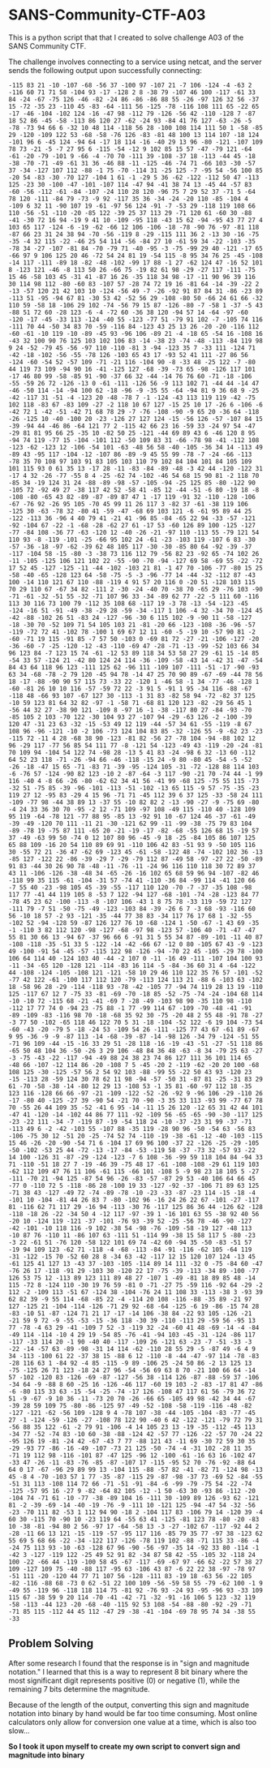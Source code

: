 # SANS-Community-CTF-A03

This is a python script that that I created to solve challenge A03 of the SANS Community CTF.

The challenge involves connecting to a service using netcat, and the server sends the following output upon successfully connecting:

`-115 83 21 -10 -107 -68 -56 37 -100 97 -107 21 -7 106 -124 -4 -63 2 -116 60 71 71 58 -104 93 -17 -128 2 8 -38 79 -107 46 100 -117 -61 33 84 -24 -67 -75 126 -46 -82 -24 86 -86 -86 88 55 -26 -97 126 32 56 -37 15 -72 -35 23 -110 45 -83 -64 -111 56 -125 -78 -116 108 111 65 -22 65 -17 -46 -104 -102 124 -16 -47 98 -112 79 -126 -56 42 -110 -128 7 -87 18 52 86 -45 -58 -113 86 120 27 -62 -24 93 -84 41 76 127 -63 -26 -5 -78 -73 94 66 6 -32 10 48 114 -118 56 28 -100 108 114 111 50 1 -58 -85 29 -120 -109 122 53 -68 -58 -76 126 -83 -81 48 100 13 114 107 -18 124 -101 96 6 -45 124 -94 64 -17 18 114 -16 -40 29 13 96 -80 -121 -107 109 78 73 -21 -5 -7 27 95 6 -115 -54 -12 9 102 85 15 57 -47 -79 121 -64 -61 -20 -79 -101 9 -66 -4 -70 70 -111 39 -108 -37 18 -113 -44 45 -18 -38 -70 -71 -49 -61 31 36 -46 88 -11 -125 -46 -74 71 -66 103 -30 -57 37 -34 -127 107 112 -88 -1 75 -70 -114 31 -25 125 -7 -95 54 -56 100 85 -20 54 -83 -30 -70 127 -104 1 61 -1 -29 5 36 -62 -122 -112 50 47 -113 125 -23 30 -100 -47 -101 -107 114 -47 94 -41 38 74 13 -45 44 -57 83 -60 -56 -112 -61 -84 -107 -24 110 28 120 -96 75 7 29 52 37 -71 5 -64 78 120 -111 -84 79 -73 -9 92 -117 35 36 -34 -24 -20 110 -85 -104 4 -109 6 32 11 -90 107 19 -61 -97 56 124 -91 -7 -53 29 -118 119 108 66 110 -56 -51 -110 -20 -85 122 -39 25 37 113 29 -71 120 61 -60 30 -88 -41 -30 72 16 94 -19 9 41 10 -109 -95 118 -43 15 62 -94 -95 43 77 27 4 103 65 117 -124 -6 -19 -62 -66 12 106 -106 -18 -78 -90 76 -97 -81 118 -87 66 23 31 24 38 94 -70 -56 -119 8 -29 -115 111 36 2 -13 30 -16 -75 -35 -4 32 115 -22 -46 25 54 114 -56 -84 27 10 -61 59 34 -22 -103 -35 -78 34 -27 -107 -81 84 -70 -79 71 -40 -95 -3 -75 -99 29 40 -121 -17 65 -66 97 9 106 125 20 46 -72 54 24 81 19 -54 115 -8 95 34 76 25 -45 -108 -14 117 -111 -89 18 -82 -48 -102 -99 17 88 -1 27 -62 124 47 -16 52 101 8 -123 121 -46 -8 113 50 26 -66 75 -19 82 61 98 -29 -27 117 -111 -75 15 46 -58 103 45 -31 41 -87 16 26 -35 118 34 98 -17 -11 90 96 39 116 30 114 98 112 -80 -60 83 -107 57 -28 74 72 19 16 -81 64 -14 -39 -22 2 -13 -57 120 21 42 103 10 -124 -56 49 -7 -26 -92 91 87 84 31 -86 -23 89 -113 51 -95 -94 67 81 -30 53 42 -52 56 29 -108 -80 50 -66 24 61 66 -32 110 59 -58 18 -106 29 102 -74 -56 79 15 87 -126 -80 -7 -58 1 -37 -5 43 -88 51 72 60 -28 123 -6 -4 -72 60 -36 38 120 -94 57 14 -64 -97 -60 -120 -17 -45 -33 113 -124 -40 55 -123 -77 51 -79 91 102 -7 -105 74 116 -111 70 44 -50 34 83 70 -59 -116 84 -123 43 25 13 26 -20 -20 -116 112 -60 -61 -10 119 -10 -89 -45 93 -96 106 -89 21 -4 -18 65 -54 16 -108 16 -43 32 100 90 76 125 103 102 106 83 -14 -38 23 -74 -48 -113 -84 119 98 9 24 -52 -79 45 -56 -97 110 -110 -81 3 -94 -123 35 7 -33 111 -124 71 -42 -18 -102 -56 -55 -78 126 -103 65 43 17 -93 52 41 111 -27 86 56 -124 -60 -54 52 -57 109 -71 -21 116 -104 90 -8 -33 48 -25 122 -7 -80 44 119 73 109 -94 90 16 -41 -125 127 -68 -39 -73 65 -98 -126 117 101 -17 46 80 99 -58 -85 91 -90 -37 66 32 -44 -14 76 76 60 -71 -18 -106 -55 -59 26 72 -126 -13 0 -61 -111 -126 56 -9 113 102 71 -44 44 -14 47 -46 -50 114 -14 -94 100 62 -18 -96 -9 -35 55 -64 -94 81 9 36 68 9 -25 -42 -117 31 -51 -4 -123 20 -48 -78 7 -1 -124 -43 113 119 119 -42 -75 102 118 -83 67 -83 109 -27 -2 118 10 67 127 -15 25 10 17 -26 6 -106 -6 -42 72 1 -42 -51 -42 71 68 78 29 -7 -76 -108 -90 -9 65 20 -36 64 -118 -26 -125 10 -40 -100 20 -23 -126 27 127 124 -15 -56 126 -57 -107 84 15 -39 -94 44 -46 86 -64 121 77 2 -115 42 66 23 16 -59 33 -24 97 54 -47 -29 81 81 95 66 25 -35 10 -82 50 25 -121 -44 69 89 43 6 -46 120 8 95 -94 74 119 -77 15 -104 -101 112 -50 109 83 31 -66 -78 98 -41 -112 108 -123 -62 -123 12 -106 -54 101 -63 -48 56 58 -40 -105 -36 34 14 -113 49 -89 43 -95 117 -104 -12 -107 86 -89 -9 45 55 99 -78 -7 -24 -66 -113 -78 35 70 108 97 103 91 83 105 103 110 79 102 84 104 101 84 105 109 101 115 93 0 61 35 13 -17 28 -11 -83 -84 -89 -48 -3 42 44 -120 -122 31 -17 4 32 -26 -77 -55 8 4 -25 -62 74 -102 -46 54 68 15 90 81 -2 118 70 -85 34 -19 124 31 24 -88 -89 -98 -57 -105 -94 -25 125 85 -80 -122 90 -105 72 -92 49 27 -38 117 42 52 -58 41 -85 12 -44 -51 -6 80 -19 18 -8 -108 -80 -65 43 82 -89 -87 -89 87 47 1 -17 119 -91 32 -110 -128 -106 -67 -76 92 -26 95 105 -70 45 99 11 26 117 3 -82 37 -61 -38 119 106 -125 30 -63 -78 32 -80 41 -59 -47 -68 69 103 121 -6 -61 95 89 44 25 -122 -113 36 -96 4 40 79 41 -21 41 -96 85 -84 -65 22 94 -33 -57 -121 -92 -104 67 -22 -1 -68 -28 -62 27 61 -17 53 -60 126 89 100 -125 -127 -77 -84 108 -36 77 -63 -120 12 -40 -26 -21 -97 110 -113 55 -79 121 54 110 93 -8 -119 -101 -25 -66 95 102 24 -61 -23 -103 119 -107 6 83 -30 -57 -36 -18 -97 -62 -39 62 48 105 117 -30 -30 -85 80 64 -92 -39 -37 -117 -104 58 -15 -80 -3 -38 73 116 112 79 -56 82 23 -92 65 -74 102 26 -11 -105 -125 106 121 102 22 -55 -90 -70 -94 -127 69 58 -69 55 -22 -72 17 52 45 -127 -125 -11 -44 -102 -103 21 81 -1 47 70 -106 -77 -80 15 25 -58 -40 -65 -128 123 64 -58 -75 -5 -3 -96 -77 14 -44 -32 -112 87 -43 100 -14 110 121 67 110 -88 -119 4 91 57 20 116 0 -20 51 -128 103 115 70 29 110 67 -67 34 82 -111 2 -30 -24 -40 70 -38 70 -65 29 -76 103 -90 -71 -61 -32 -51 55 -32 -71 107 96 33 -34 -89 62 77 -22 -5 111 60 -116 113 30 116 73 100 79 -112 35 108 68 -117 19 -3 78 -13 -54 -123 -45 -124 -16 51 -91 -49 -38 -29 28 -59 -34 -117 1 106 -4 32 -34 70 -124 45 -42 -88 -102 26 51 -83 24 -127 -96 -30 6 115 102 -9 -90 11 -58 -127 -18 -30 70 -52 109 71 54 105 103 21 -81 -20 66 -123 -108 -36 -96 -57 -119 -72 72 41 -102 78 -100 1 69 67 12 11 -60 -5 -19 10 -57 90 81 -2 -60 -71 19 115 -91 85 -7 57 50 -103 0 -69 81 72 -27 -21 -106 -127 -20 -36 -60 -7 -25 -120 -12 -43 -110 -69 47 -28 -71 -13 -99 -52 103 66 34 96 123 84 -7 123 15 74 -61 -12 53 89 118 34 53 58 27 29 -61 15 -14 85 -54 33 57 -124 21 -42 80 124 24 114 -36 -109 -58 -43 14 -42 31 -47 -54 84 43 64 118 96 123 -111 125 62 -96 111 -109 107 -111 -51 -17 -90 -93 63 34 -68 -78 -2 79 120 -45 94 78 -14 47 25 70 90 89 -67 -69 -44 78 56 18 -17 -88 -90 90 57 115 73 -33 22 -120 1 -46 58 -1 34 -77 -46 -128 1 -60 -81 26 10 10 116 -57 -59 72 22 -3 91 5 -91 1 95 -34 116 -88 -67 -118 48 -66 93 107 -67 127 30 -113 -1 31 83 -82 58 94 -72 -82 37 125 -10 59 123 81 64 32 82 -97 -1 -58 71 -68 81 120 123 -82 -29 56 45 1 -56 44 32 27 -38 90 121 -109 8 -97 16 -1 -38 -117 80 27 -84 -93 -70 -85 105 2 103 -70 122 -30 104 93 27 -107 94 -29 -63 126 -2 -100 -39 120 47 -31 23 63 -32 -15 -53 49 12 119 -44 -57 34 61 -55 -119 -8 67 108 96 -96 -121 -10 -2 106 -73 124 104 83 85 -32 -126 55 -9 -62 23 -23 -115 72 -11 4 28 -68 38 90 -123 -81 82 -56 27 -78 104 -94 -88 102 12 96 -29 117 -77 56 85 54 111 77 -8 -121 54 -123 -49 43 -119 -20 -24 -81 70 109 94 -104 54 122 74 -98 28 -13 5 41 83 -24 -98 6 32 -13 60 -112 64 52 23 118 -71 -26 -94 66 -46 -118 -15 24 -9 80 -80 45 -54 -5 -52 -26 -18 -47 15 65 -71 -83 71 -39 -95 -124 105 -31 -72 -128 88 114 103 -6 -76 57 -124 -90 82 123 -10 2 -87 -64 -3 117 -90 -21 70 -74 44 -1 99 116 -40 4 -8 66 -26 -80 -62 62 34 41 56 -41 99 -68 125 -75 55 115 -73 -32 51 -75 85 -39 -96 -101 -113 -51 -102 -13 65 115 -9 57 -75 -35 -23 119 27 12 -95 83 -29 4 15 96 -71 71 -45 112 39 6 37 125 -33 -58 24 111 -109 -77 98 -44 38 89 13 -37 55 -10 82 82 2 -13 -90 -27 -9 -75 69 -80 -4 24 33 36 30 70 -95 -2 12 -71 109 -97 108 -49 115 -110 40 -128 109 95 119 -64 -78 121 -77 88 95 -85 13 -92 91 10 -67 124 46 -37 -61 -49 -39 -49 -120 70 111 -11 21 -30 -121 62 99 -11 -99 -38 -75 79 83 104 -89 -78 19 -75 87 111 -65 20 -21 -19 -17 -82 -68 -55 126 68 15 -19 57 37 -49 -63 99 50 -74 0 12 107 80 96 -45 -9 18 -25 -84 105 86 107 125 65 88 109 -16 20 54 110 89 69 91 -110 106 42 83 -51 93 9 -50 105 116 30 -55 72 21 -36 47 -62 69 -123 45 -61 -58 -122 48 -74 -102 102 36 -13 -85 127 -122 22 -86 -39 -29 7 -29 -79 112 87 -49 58 -97 -27 22 -50 -89 91 83 -44 30 26 90 78 -48 -11 -76 -11 -24 96 116 110 118 30 72 89 37 43 11 -106 -126 -38 -48 34 -65 -26 -16 102 65 68 59 96 94 -107 -82 46 -118 99 35 115 -61 -104 -31 57 -74 41 -110 -36 84 -99 114 -41 120 66 -7 55 40 -23 -98 105 45 -39 -55 -117 110 120 -70 -7 -37 -35 108 -98 117 77 -41 44 119 105 8 -53 7 122 -94 127 -68 -101 -74 -28 -123 84 77 -78 45 23 62 -100 -113 -8 -107 106 -43 1 8 75 78 -33 119 -59 72 127 -111 79 -7 51 -50 -75 -49 -123 -103 84 -39 -26 6 7 -3 68 -93 -116 60 56 -10 18 57 -2 93 -121 -35 -44 77 38 83 -34 117 76 17 68 1 -32 -55 -102 52 -94 -128 59 -87 126 127 76 10 -68 -124 1 -50 -67 -1 43 69 -35 -1 -110 3 82 112 120 -98 -127 -68 -97 98 -123 57 -106 40 -71 -47 -47 55 81 30 66 13 -94 67 -37 96 66 6 -91 31 5 55 34 87 -89 -101 -11 40 87 -108 -118 -35 -51 33 5 -122 -14 -42 -66 67 -12 0 80 -105 67 43 -9 -123 49 -100 -91 54 -45 -57 -115 122 98 -126 -94 -70 22 45 -105 -29 78 -100 106 64 114 40 -124 103 40 -44 -2 107 0 -11 -16 49 -111 -107 104 100 93 -11 -34 -65 120 -128 121 -114 -83 16 114 -5 -84 -36 60 31 4 -64 -122 44 -108 -124 -105 -108 121 -121 -58 10 29 46 110 122 35 76 57 -101 -52 -77 42 122 -61 -100 117 112 120 -79 -113 124 113 21 -88 6 -103 63 -102 18 -58 96 28 -29 -114 -118 93 -78 -42 -105 77 -94 74 119 28 13 19 -110 125 -117 67 12 7 -75 33 -81 -69 -70 -18 85 -52 -75 -74 -24 -104 68 114 -10 -10 72 -115 68 -21 -41 -69 7 -28 -49 -103 98 90 -35 110 98 -110 -112 17 77 74 0 -94 23 -75 88 -1 77 -99 114 67 -109 -70 -48 -41 -91 -89 -109 -83 -116 98 70 -18 -68 35 92 30 -75 -20 48 2 55 48 -91 78 -27 -3 77 50 -102 -65 118 46 122 70 5 31 -18 -104 -52 122 -6 19 104 -73 54 -60 -43 -20 -79 5 -18 -24 53 -109 54 26 -111 -125 77 43 67 -61 89 -67 9 95 -36 -9 -9 -87 113 -14 -68 -39 -87 -14 -98 126 -34 79 -124 -51 55 -71 96 109 -44 -15 -16 33 29 51 -28 118 -16 -19 -43 -51 -27 -51 118 86 -65 50 48 104 36 -50 -26 3 29 106 -48 84 36 48 -63 -8 34 -79 25 63 -27 -3 -75 -43 -22 -117 -94 -49 88 24 38 23 74 86 127 111 36 101 114 65 -48 66 -107 -12 114 86 -20 -108 7 5 -45 -20 2 -119 -62 -20 20 100 -68 108 125 -30 -125 -57 56 2 54 92 103 -88 -99 55 -22 50 43 93 -120 23 -15 -113 28 -59 124 30 78 62 11 98 -94 -57 -50 31 -87 81 -25 -31 83 29 61 -70 -58 -38 -14 -80 12 29 13 -108 53 -1 35 81 -60 -97 112 18 -35 123 116 -128 66 66 -97 -21 -109 -122 -52 -26 -92 9 -96 106 -29 -110 26 -17 -80 40 -125 -27 39 -90 54 -21 70 -90 -3 35 33 113 -93 99 -77 67 78 70 -55 26 44 109 35 -52 -41 6 95 -14 -11 15 26 120 -12 65 31 42 44 101 -47 41 -120 -14 -102 44 86 77 111 -92 -109 56 -65 -65 -90 -30 -117 125 -23 -22 111 -34 -7 -119 87 -19 -54 118 24 -10 -37 -23 31 99 -37 -71 -113 49 6 -2 -42 -103 55 -107 88 -35 119 -28 90 96 -50 -54 63 -56 83 -106 -75 30 12 -51 20 -25 -74 52 74 -110 -19 -38 -61 -12 -40 -103 -115 15 46 -26 -20 -90 -54 71 6 -104 17 69 96 100 -37 22 -126 -25 -29 -105 -50 -102 -53 25 44 -72 -13 -17 -84 -53 -119 58 -37 -73 32 -57 93 -22 14 100 -126 31 -87 -29 -124 -123 -7 6 108 -36 -99 59 118 104 84 -94 33 71 -110 -51 18 27 7 -19 -46 39 -75 48 17 -61 -108 -108 -29 61 119 103 -62 112 109 47 76 11 106 -61 115 -66 101 -108 5 -9 98 23 18 105 5 -27 -111 -70 21 -94 125 -87 54 96 -26 -83 -57 -87 29 53 -40 106 64 66 45 -77 0 -110 72 5 -118 -86 28 -100 19 33 -127 -92 -37 -106 71 89 63 125 -71 38 43 -127 -49 72 -74 -89 -78 -10 -23 -33 -87 -23 114 -15 -18 -4 -101 10 -104 -81 44 26 83 7 -80 -102 96 -16 24 26 22 67 -101 -27 -117 81 -116 62 71 117 29 -16 94 -113 -30 76 -117 125 86 36 44 -126 62 -128 -118 -18 26 -22 -34 50 4 -12 117 -97 -39 1 -16 101 63 55 -38 92 40 56 -20 10 -124 119 -121 -37 -101 -76 93 -39 52 -25 -56 78 -46 -90 -127 -42 -101 -10 118 116 -9 102 -38 54 -98 -76 -109 -58 -19 127 -48 113 -10 87 76 -110 11 -86 107 63 -111 51 -114 99 -38 15 58 117 5 -80 -23 -3 22 -61 51 -76 120 -58 122 101 69 74 -42 60 -94 35 -50 -83 -51 57 -19 94 109 123 -62 71 -118 -4 -68 -113 -84 -91 -116 -62 105 -64 119 -31 -122 -15 70 -52 60 28 8 -34 63 -42 -117 12 15 120 107 124 -13 45 -61 125 41 127 13 -43 37 -103 -105 -114 89 14 111 -32 0 -75 -84 60 -47 -76 26 17 -118 -91 29 -103 30 -120 22 17 -75 -39 -113 -34 89 -100 -77 126 53 75 12 -113 89 123 111 89 48 27 -107 1 -49 -81 18 89 85 48 -14 115 -72 8 -124 110 -30 19 76 59 -81 0 -71 -27 75 -59 116 -92 64 -29 -2 112 -2 -109 113 -51 67 -124 38 -104 -76 24 11 108 33 -113 -38 3 -93 39 62 82 39 -9 55 114 -68 -85 22 -4 -114 20 108 -116 -88 -35 89 -21 97 127 -125 21 -104 -114 -126 -71 29 92 -68 -64 -125 -6 19 -86 -15 74 28 -83 -10 51 -87 -124 71 21 17 -17 -14 106 -38 84 -22 93 105 -126 -21 -21 59 9 72 -9 -55 -53 -15 -36 118 -30 39 -110 -113 29 -59 56 -95 13 77 -78 -4 63 29 -41 -109 7 52 -3 -119 32 -24 -60 41 48 -69 -14 -4 -84 -49 114 -114 -10 4 29 19 -54 85 -76 -41 -94 103 -45 -31 -124 -86 117 -117 -33 114 20 -1 90 -40 40 -117 -109 26 -121 63 -23 -7 -51 -33 -3 -22 -14 -57 63 -89 -98 -31 14 114 -62 -110 28 55 29 -5 -87 49 -6 4 9 34 -113 -100 61 22 -37 38 15 -88 6 12 -110 -8 -44 -47 -97 114 -78 -83 -28 116 63 1 -84 92 -4 85 -115 -9 89 -106 25 -24 50 86 -2 13 125 13 -75 -125 26 71 123 -18 24 27 96 -54 -56 69 63 8 70 -21 100 66 64 -14 57 -102 -120 83 -126 -69 -87 -127 -56 38 -114 126 -87 -88 -59 37 -106 -34 64 -9 -88 8 60 -25 16 -126 -46 117 -60 19 103 -2 -83 -17 81 47 -86 -6 -80 115 33 63 -15 -54 -25 -74 -17 126 -108 47 117 61 56 -79 36 72 51 -9 -67 -9 10 36 -11 -73 20 70 -26 -66 65 -105 49 98 -42 34 44 -67 -39 28 59 109 75 -80 -86 -125 97 -49 -52 -108 -58 -119 -116 -48 -82 -127 -121 -62 -56 109 -128 9 4 -78 107 -38 -44 -105 -104 -83 -77 -45 27 -1 -124 -59 -126 -27 -108 78 122 90 -40 6 42 -122 -121 -79 72 79 31 -56 88 35 122 -61 -2 79 91 -106 -4 14 105 23 13 -19 -35 -112 -45 113 -34 77 -52 -74 83 -10 60 -38 -88 -124 42 -57 77 -126 -22 -57 70 -24 22 -95 126 19 -81 -24 42 -67 -43 7 77 -88 121 43 -11 69 -30 72 59 30 35 -29 -93 77 -86 -16 -49 -107 -73 21 125 -50 -74 -4 -31 102 -28 11 35 -71 19 112 98 -116 -101 87 -47 125 -96 12 -100 -61 -16 63 16 -102 47 -33 47 -26 -11 -83 -76 -85 -87 -107 17 -115 -95 52 70 -76 -92 -88 64 64 0 17 -67 -96 29 89 99 13 -104 115 -88 -57 82 -41 -82 71 -124 98 -13 45 -8 4 -70 -103 57 1 77 -35 -87 -115 29 -87 -98 -37 73 -69 52 -84 -55 -51 31 113 -108 114 72 66 -71 -51 -91 -84 -6 -99 -79 -75 54 -22 -74 -125 -57 95 16 -27 9 -82 -64 82 105 -12 -1 50 -63 30 -93 86 -112 -20 -104 74 -71 61 -10 -77 -38 -89 104 16 -111 30 -109 89 126 -93 62 -121 81 -2 -39 -69 -14 -40 -19 -76 -9 -111 10 -121 125 -94 -47 54 -32 -56 -23 -70 111 82 -53 1 112 94 90 -18 2 -104 117 83 -106 79 14 -120 39 -4 60 30 -115 70 -90 10 -23 119 64 -55 63 41 -125 -81 123 78 -80 -20 -83 10 -38 -81 -94 80 2 56 -97 17 -64 -58 13 -3 -27 -102 67 -117 -92 44 2 -28 -11 66 13 121 -15 -119 -57 -95 117 116 -85 79 35 77 -97 38 -123 62 55 69 5 68 66 -22 -34 -122 117 -126 -78 119 102 -88 -71 115 33 -86 -4 -24 75 113 93 -10 -63 -128 67 96 -90 -56 -97 -35 14 -92 33 80 -114 -1 -42 3 -127 -119 122 -25 49 52 91 82 -34 87 58 42 -55 -105 32 -118 24 100 -22 -66 44 -119 -100 58 45 -67 -117 -69 -67 97 -66 62 -22 57 38 27 109 -127 109 75 -40 -88 117 -95 63 -106 43 87 -6 22 22 38 -97 -78 97 -51 111 -20 -120 44 77 71 107 56 -128 -111 83 -19 18 -63 56 -22 105 -82 -116 -88 68 -73 0 62 -51 22 100 109 -56 -59 58 55 -79 -62 100 -1 9 -49 55 -119 96 -118 118 114 75 -81 92 -76 93 -24 93 -95 -96 93 -33 109 115 67 -38 59 9 20 114 -70 -41 -42 -71 -32 -91 -16 106 5 123 -32 119 -58 -113 -44 123 -20 -68 -40 -115 92 53 108 -54 -88 -80 -92 -29 -71 -71 85 115 -112 44 45 112 -47 29 -38 -41 -104 -69 78 95 74 34 -38 55 -33`

## Problem Solving
After some research I found that the response is in "sign and magnitude notation." I learned that this is a way to represent 8 bit binary where the most significant digit represents positive (0) or negative (1), while the remaining 7 bits determine the magnitude.

Because of the length of the output, converting this sign and magnitude notation into binary by hand would be far too time consuming. Most online calculators only allow for conversion one value at a time, which is also too slow...

**So I took it upon myself to create my own script to convert sign and magnitude into binary**
